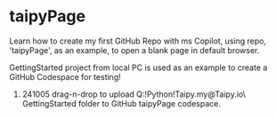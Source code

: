 # taipyPage
Learn how to create my first GitHub Repo with ms Copilot, using repo, 'taipyPage', as an example, to open a blank page in default browser.

GettingStarted project from local PC is used as an example to create a GitHub Codespace for testing!

1.  241005  drag-n-drop to upload Q:\!Python\!Taipy.my\@Taipy.io\	GettingStarted folder to GitHub taipyPage codespace.
	
